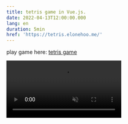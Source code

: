 ```yaml
---
title: tetris game in Vue.js.
date: 2022-04-13T12:00:00.000
lang: en
duration: 5min
href: 'https://tetris.elonehoo.me/'
---
```


play game here: [tetris game](https://tetris.elonehoo.me/)

<video src="./tetris-game.mp4" loop muted autoplay />


